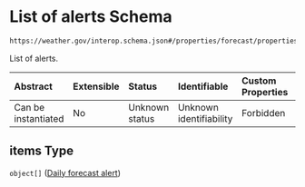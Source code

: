 # List of alerts Schema

```txt
https://weather.gov/interop.schema.json#/properties/forecast/properties/days/items/properties/alerts/properties/items
```

List of alerts.

| Abstract            | Extensible | Status         | Identifiable            | Custom Properties | Additional Properties | Access Restrictions | Defined In                                                                                                 |
| :------------------ | :--------- | :------------- | :---------------------- | :---------------- | :-------------------- | :------------------ | :--------------------------------------------------------------------------------------------------------- |
| Can be instantiated | No         | Unknown status | Unknown identifiability | Forbidden         | Allowed               | none                | [interop-layer.schema.json\*](../../../api-interop-layer/interop-layer.schema.json "open original schema") |

## items Type

`object[]` ([Daily forecast alert](interop-layer-properties-forecast-properties-list-of-daily-forecasts-daily-forecast-properties-daily-forecast-alerts-properties-list-of-alerts-daily-forecast-alert.md))
